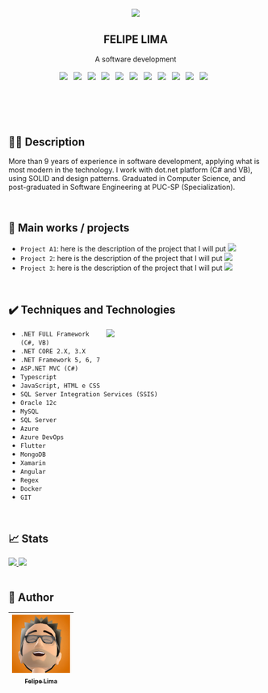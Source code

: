 <br />
<div align="center">
    <img src="https://user-images.githubusercontent.com/20684484/212375608-804dbd0c-9acf-4aa0-847f-a717c6cbf0a5.png" width="200">

  <h2 align="center">FELIPE LIMA</h2>

  <p align="center">
    A software development
    <br />
    <br />
    <img width="60" src="https://cdn.jsdelivr.net/gh/devicons/devicon/icons/csharp/csharp-original.svg">&nbsp;&nbsp;
    <img width="60" src="https://cdn.jsdelivr.net/gh/devicons/devicon/icons/dotnetcore/dotnetcore-original.svg">&nbsp;&nbsp;
    <img width="60" src="https://cdn.jsdelivr.net/gh/devicons/devicon/icons/angularjs/angularjs-plain.svg">&nbsp;&nbsp;
    <img width="60" src="https://cdn.jsdelivr.net/gh/devicons/devicon/icons/git/git-original.svg">&nbsp;&nbsp;
    <img width="60" src="https://cdn.jsdelivr.net/gh/devicons/devicon/icons/visualstudio/visualstudio-plain.svg">&nbsp;&nbsp;
    <img width="60" src="https://cdn.jsdelivr.net/gh/devicons/devicon/icons/vscode/vscode-original.svg">&nbsp;&nbsp;
    <img width="60" src="https://cdn.jsdelivr.net/gh/devicons/devicon/icons/docker/docker-original-wordmark.svg">&nbsp;&nbsp;
    <img width="60" src="https://cdn.jsdelivr.net/gh/devicons/devicon/icons/azure/azure-original.svg">&nbsp;&nbsp;
    <img width="60" src="https://cdn.jsdelivr.net/gh/devicons/devicon/icons/typescript/typescript-plain.svg">&nbsp;&nbsp;
    <img width="60" src="https://cdn.jsdelivr.net/gh/devicons/devicon/icons/mongodb/mongodb-original.svg">&nbsp;&nbsp;
    <img width="60" src="https://cdn.jsdelivr.net/gh/devicons/devicon/icons/microsoftsqlserver/microsoftsqlserver-plain.svg">&nbsp;&nbsp;
  </p>
</div>

<h2>  
</h2>

<br>

<p> 


  

</p>
<br>

## 👨‍💻 Description

More than 9 years of experience in software development, applying what is most modern in the technology. I work with dot.net platform (C# and VB), using SOLID and design patterns. Graduated in Computer Science, and post-graduated in Software Engineering at PUC-SP (Specialization).

<br>

## 💼 Main works / projects

- `Project A1`: here is the description of the project that I will put <img src="https://img.shields.io/badge/STATUS-COMPLETE-blue" >
- `Project 2`: here is the description of the project that I will put <img src="https://img.shields.io/badge/STATUS-WORKING-green" >
- `Project 3`: here is the description of the project that I will put <img src="https://img.shields.io/badge/STATUS-STOPED-red" >

<br>


## ✔️ Techniques and Technologies

<img width="310"  align="right" src="https://user-images.githubusercontent.com/20684484/212372993-1548503f-2306-4e29-990f-2b8a31e33bc8.png">



- ``.NET FULL Framework (C#, VB)``
- ``.NET CORE 2.X, 3.X``
- ``.NET Framework 5, 6, 7``
- ``ASP.NET MVC (C#)``
- ``Typescript``
- ``JavaScript, HTML e CSS``
- ``SQL Server Integration Services (SSIS)``
- ``Oracle 12c``
- ``MySQL``
- ``SQL Server``
- ``Azure``
- ``Azure DevOps``
- ``Flutter``
- ``MongoDB``
- ``Xamarin``
- ``Angular``
- ``Regex``
- ``Docker``
- ``GIT``



<!---
felip3fl/felip3fl is a ✨ special ✨ repository because its `README.md` (this file) appears on your GitHub profile.
You can click the Preview link to take a look at your changes.
--->

<br>

## 📈 Stats

<a href="https://github.com/felip3fl">
  <img height="180em" src="https://github-readme-stats-eight-theta.vercel.app/api?username=felip3fl&show_icons=true&include_all_commits=true&count_private=true"/>
  <img height="180em" src="https://github-readme-stats-eight-theta.vercel.app/api/top-langs/?username=felip3fl&layout=compact&langs_count=8"/>
</a>

<br>
<br>

## 📒 Author

| [<img src="https://github.com/felip3fl/felip3fl/blob/main/Material/Nick/nick1.jpg?raw=true" width=115><br><sub>Felipe Lima</sub>](https://github.com/felip3fl) | 
| :---: 



<br>
